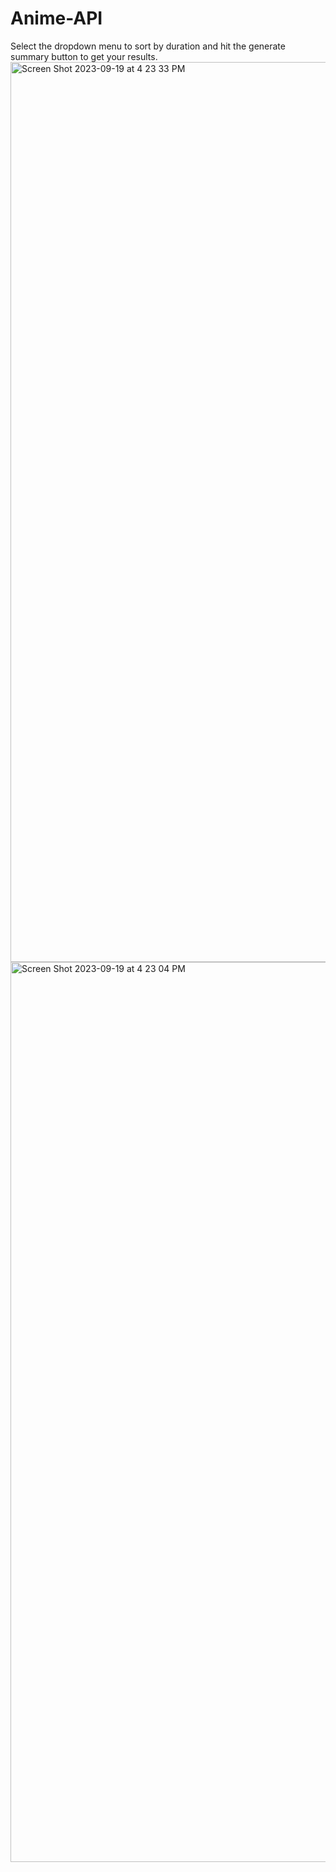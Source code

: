 # Anime-API
Select the dropdown menu to sort by duration and hit the generate summary button to get your results.
<img width="1440" alt="Screen Shot 2023-09-19 at 4 23 33 PM" src="https://github.com/mmartinez0825/Anime-API/assets/116032312/c0b413a4-0167-4fba-84f5-b389445ae939">
<img width="1440" alt="Screen Shot 2023-09-19 at 4 23 04 PM" src="https://github.com/mmartinez0825/Anime-API/assets/116032312/e5f6b498-1398-455c-a7e9-dd82a219bcf6">
